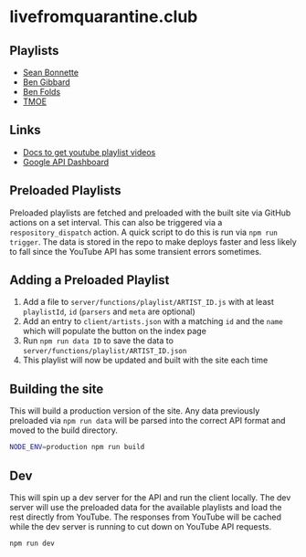 # livefromquarantine.club

## Playlists

- [Sean Bonnette](https://www.youtube.com/playlist?list=PLRSI_QNxGZ2lZP141po9tLGpLqM6ciuP1)
- [Ben Gibbard](https://www.youtube.com/playlist?list=PLVuKHi9v2Rn6WytY_26KfgO2F2yp4Gqgv)
- [Ben Folds](https://www.youtube.com/playlist?list=PLG507gy2-Kp8Vj66jnxn1AA0XFr1L_QXy)
- [TMOE](https://www.youtube.com/playlist?list=PLsqIAvvqdduhw1f7RVxdcCmaCm5Zy7Osc)

## Links

- [Docs to get youtube playlist videos](https://developers.google.com/youtube/v3/docs/playlistItems/list)
- [Google API Dashboard](https://console.developers.google.com/apis/credentials?project=livefromquarantine)

## Preloaded Playlists

Preloaded playlists are fetched and preloaded with the built site via GitHub actions on a set interval. This can also be triggered via a `respository_dispatch` action. A quick script to do this is run via `npm run trigger`. The data is stored in the repo to make deploys faster and less likely to fall since the YouTube API has some transient errors sometimes.

## Adding a Preloaded Playlist

1. Add a file to `server/functions/playlist/ARTIST_ID.js` with at least `playlistId`, `id` (`parsers` and `meta` are optional)
2. Add an entry to `client/artists.json` with a matching `id` and the `name` which will populate the button on the index page
3. Run `npm run data ID` to save the data to `server/functions/playlist/ARTIST_ID.json`
4. This playlist will now be updated and built with the site each time

## Building the site

This will build a production version of the site. Any data previously preloaded via `npm run data` will be parsed into the correct API format and moved to the build directory.

```sh
NODE_ENV=production npm run build
```

## Dev

This will spin up a dev server for the API and run the client locally. The dev server will use the preloaded data for the available playlists and load the rest directly from YouTube. The responses from YouTube will be cached while the dev server is running to cut down on YouTube API requests.

```sh
npm run dev
```
